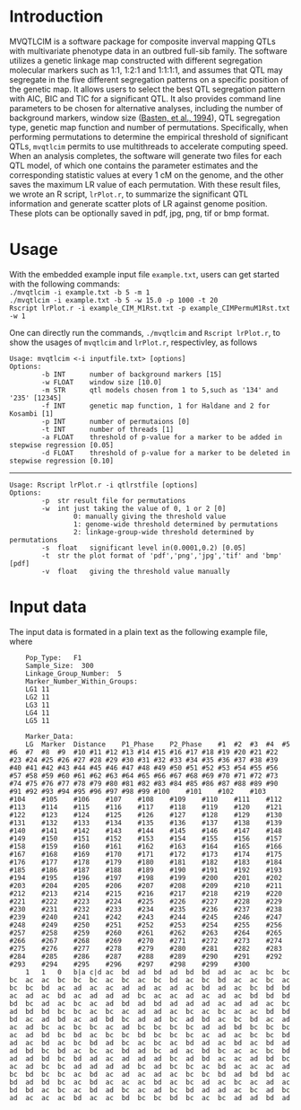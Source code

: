 # Introduction
MVQTLCIM is a software package for composite inverval mapping QTLs with multivariate phenotype data in an outbred full-sib family. The software utilizes a genetic linkage map constructed with different segregation molecular markers such as 1:1, 1:2:1 and 1:1:1:1, and assumes that QTL may segregate in the five different segregation patterns on a specific position of the genetic map. It allows users to select the best QTL segregation pattern with AIC, BIC and TIC for a significant QTL. It also provides command line parameters to be chosen for alternative analyses, including the number of background markers, window size ([Basten, et al., 1994](http://statgen.ncsu.edu/qtlcart/WinQTLCart.pdf)), QTL segregation type, genetic map function and number of permutations. Specifically, when performing permutations to determine the empirical threshold of significant QTLs, `mvqtlcim` permits to use multithreads to accelerate computing speed. When an analysis completes, the software will generate two files for each QTL model, of which one contains the parameter estimates and the corresponding statistic values at every 1 cM on the genome, and the other saves the maximum LR value of each permutation. With these result files, we wrote an R script, `lrPlot.r`, to summarize the significant QTL information and generate scatter plots of LR against genome position. These plots can be optionally saved in pdf, jpg, png, tif or bmp format. 
# Usage
With the embedded example input file `example.txt`, users can get started with the following commands:  
`./mvqtlcim -i example.txt -b 5 -m 1`  
`./mvqtlcim -i example.txt -b 5 -w 15.0 -p 1000 -t 20`  
`Rscript lrPlot.r -i example_CIM_M1Rst.txt -p example_CIMPermuM1Rst.txt -w 1`  
  
One can directly run the commands, `./mvqtlcim` and `Rscript lrPlot.r`, to show the usages of `mvqtlcim` and `lrPlot.r`, respectivley, as follows  

    Usage: mvqtlcim <-i inputfile.txt> [options]  
    Options:  
            -b INT  	number of background markers [15]  
            -w FLOAT	window size [10.0]  
            -m STR		qtl models chosen from 1 to 5,such as '134' and '235' [12345]  
            -f INT		genetic map function, 1 for Haldane and 2 for Kosambi [1]  
            -p INT		number of permutaions [0]  
            -t INT		number of threads [1]  
            -a FLOAT	threshold of p-value for a marker to be added in stepwise regression [0.05]  
            -d FLOAT	threshold of p-value for a marker to be deleted in stepwise regression [0.10]  
--- - - -     
    Usage: Rscript lrPlot.r -i qtlrstfile [options]
    Options:
        	-p	str	result file for permutations
	        -w	int	just taking the value of 0, 1 or 2 [0]
			        0: manually giving the threshold value
			        1: genome-wide threshold determined by permutations
			        2: linkage-group-wide threshold determined by permutations
	        -s	float	significant level in(0.0001,0.2) [0.05]
	        -t	str	the plot format of 'pdf','png','jpg','tif' and 'bmp' [pdf]
	        -v	float	giving the threshold value manually

# Input data
The input data is formated in a plain text as the following example file, where 

		Pop_Type:	F1  
		Sample_Size:  300  
		Linkage_Group_Number:  5  
		Marker_Number_Within_Groups:  
		LG1	11  
		LG2	11  
		LG3	11  
		LG4	11  
		LG5	11  

		Marker_Data:
		LG	Marker	Distance	P1_Phase	P2_Phase	#1	#2	#3	#4	#5	#6	#7	#8	#9	#10	#11	#12	#13	#14	#15	#16	#17	#18	#19	#20	#21	#22	#23	#24	#25	#26	#27	#28	#29	#30	#31	#32	#33	#34	#35	#36	#37	#38	#39	#40	#41	#42	#43	#44	#45	#46	#47	#48	#49	#50	#51	#52	#53	#54	#55	#56	#57	#58	#59	#60	#61	#62	#63	#64	#65	#66	#67	#68	#69	#70	#71	#72	#73	#74	#75	#76	#77	#78	#79	#80	#81	#82	#83	#84	#85	#86	#87	#88	#89	#90	#91	#92	#93	#94	#95	#96	#97	#98	#99	#100	#101	#102	#103	#104	#105	#106	#107	#108	#109	#110	#111	#112	#113	#114	#115	#116	#117	#118	#119	#120	#121	#122	#123	#124	#125	#126	#127	#128	#129	#130	#131	#132	#133	#134	#135	#136	#137	#138	#139	#140	#141	#142	#143	#144	#145	#146	#147	#148	#149	#150	#151	#152	#153	#154	#155	#156	#157	#158	#159	#160	#161	#162	#163	#164	#165	#166	#167	#168	#169	#170	#171	#172	#173	#174	#175	#176	#177	#178	#179	#180	#181	#182	#183	#184	#185	#186	#187	#188	#189	#190	#191	#192	#193	#194	#195	#196	#197	#198	#199	#200	#201	#202	#203	#204	#205	#206	#207	#208	#209	#210	#211	#212	#213	#214	#215	#216	#217	#218	#219	#220	#221	#222	#223	#224	#225	#226	#227	#228	#229	#230	#231	#232	#233	#234	#235	#236	#237	#238	#239	#240	#241	#242	#243	#244	#245	#246	#247	#248	#249	#250	#251	#252	#253	#254	#255	#256	#257	#258	#259	#260	#261	#262	#263	#264	#265	#266	#267	#268	#269	#270	#271	#272	#273	#274	#275	#276	#277	#278	#279	#280	#281	#282	#283	#284	#285	#286	#287	#288	#289	#290	#291	#292	#293	#294	#295	#296	#297	#298	#299	#300
		1	1	0	b|a	c|d	ac	bd	ad	bd	ad	bd	bd	ad	ac	ac	bc	bc	bc	ac	ac	bc	bc	bc	ac	bc	ac	bc	bd	ac	bc	bd	ac	ac	bc	ac	bc	bc	bd	ac	ad	ac	ac	ad	ad	ac	ad	ac	bd	ad	ac	bc	bd	bd	ac	ad	ac	bd	ac	ad	ad	ad	bc	ac	ac	ad	ac	ad	ac	bd	bd	bd	bd	bc	ad	ac	bc	ac	ad	bd	ad	bd	ad	ad	ad	ac	ad	ad	ac	bc	ad	bd	bd	bc	bc	ac	bc	ac	ad	ad	ac	bc	ac	bc	ac	ac	bd	bd	bd	ac	ad	bd	ac	ad	bd	bc	ad	ad	bc	ad	bd	ac	bc	bd	ac	ad	ac	ad	bc	ac	bc	bc	ac	ad	bc	bc	bc	bc	ad	ad	bd	bc	bc	bc	ac	ad	bd	bc	bd	ac	bc	bc	bd	bc	bc	bc	ac	ad	ac	bc	bc	bd	ad	ac	bd	ac	bc	bd	ad	bc	ac	bc	ac	bd	ad	ac	bd	ac	bd	ad	ad	bd	bc	bd	ac	bc	ac	bd	ad	bc	ad	ac	bd	bc	ac	ac	bc	bd	ad	ad	bd	bc	bd	ad	ac	ad	ad	ad	bc	ad	bd	ac	ac	ad	bd	bc	ac	ad	bc	bc	ad	ad	ad	ad	bc	ad	bc	bc	ac	bd	ac	ac	ac	ad	bc	bd	bc	bc	ac	bd	ac	ad	ac	ad	ac	bc	bc	bd	ad	bd	bd	ac	bd	ad	bd	bc	ac	bd	ac	ac	ac	bd	ac	bc	ad	ac	bc	ac	ad	ac	bd	bd	ac	bc	ac	bd	ad	bc	ac	ad	bc	bd	ad	ad	ac	bc	ad	bc	ad	ac	ac	ac	bd	ac	ac	bd	bc	bc	bd	bc	ac	bc	ad	ad	bd	ad
